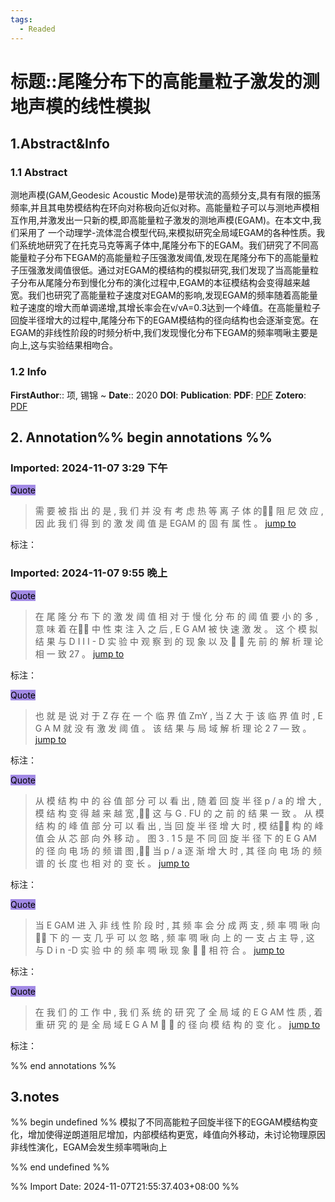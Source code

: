 ```yaml
---
tags:
  - Readed
---
```

# 标题::尾隆分布下的高能量粒子激发的测地声模的线性模拟

## 1.Abstract&Info
### 1.1 Abstract
测地声模(GAM,Geodesic Acoustic Mode)是带状流的高频分支,具有有限的振荡频率,并且其电势模结构在环向对称极向近似对称。高能量粒子可以与测地声模相互作用,并激发出一只新的模,即高能量粒子激发的测地声模(EGAM)。在本文中,我们采用了 一个动理学-流体混合模型代码,来模拟研究全局域EGAM的各种性质。我们系统地研究了在托克马克等离子体中,尾隆分布下的EGAM。我们研究了不同高能量粒子分布下EGAM的高能量粒子压强激发阈值,发现在尾隆分布下的高能量粒子压强激发阈值很低。通过对EGAM的模结构的模拟研究,我们发现了当高能量粒子分布从尾隆分布到慢化分布的演化过程中,EGAM的本征模结构会变得越来越宽。我们也研究了高能量粒子速度对EGAM的影响,发现EGAM的频率随着高能量粒子速度的增大而单调递增,其增长率会在v/vA=0.3达到一个峰值。在高能量粒子回旋半径增大的过程中,尾隆分布下的EGAM模结构的径向结构也会逐渐变宽。在EGAM的非线性阶段的时频分析中,我们发现慢化分布下EGAM的频率啁啾主要是向上,这与实验结果相吻合。

### 1.2 Info
**FirstAuthor**:: 项, 锡锦 
~
**Date**:: 2020
**DOI**: 
**Publication**: 
**PDF**: [PDF](file://E:\Zotero\storage\555C3KBE\项%20-%202020%20-%20尾隆分布下的高能量粒子激发的测地声模的线性模拟.pdf)
**Zotero**: [PDF](zotero://select/library/items/555C3KBE)


## 2. Annotation%% begin annotations %%


### Imported: 2024-11-07 3:29 下午


<mark style="background-color: #a28ae5">Quote</mark>
>需 要 被 指 出 的 是 , 我 们 并 没 有 考 虑 热 等 离 子 体 的  阻 尼 效 应 , 因 此 我 们 得 到 的 激 发 阈 值 是 EGAM 的 固 有 属 性 。 [jump to](zotero://open-pdf/library/items/555C3KBE?page=41&annotation=FJKC9KJM)

标注：



### Imported: 2024-11-07 9:55 晚上


<mark style="background-color: #a28ae5">Quote</mark>
>在 尾 隆 分 布 下 的 激 发 阈 值 相 对 于 慢 化 分 布 的 阈 值 要 小 的 多 , 意 味 着 在  中 性 束 注 入 之 后 , E G AM 被 快 速 激 发 。 这 个 模 拟 结 果 与 D I I I - D 实 验 中 观 察 到 的 现 象 以 及    先 前 的 解 析 理 论 相 一 致 27  。 [jump to](zotero://open-pdf/library/items/555C3KBE?page=48&annotation=8NJHSC7S)

标注：

<mark style="background-color: #a28ae5">Quote</mark>
>也 就 是 说 对 于 Z 存 在 一 个 临 界 值 ZmY , 当 Z 大 于 该 临 界 值 时 , E G A M 就 没 有 激 发 阈 值 。 该 结 果 与 局 域 解 析 理 论 2 7 — 致 。 [jump to](zotero://open-pdf/library/items/555C3KBE?page=48&annotation=8GA2GMNW)

标注：

<mark style="background-color: #a28ae5">Quote</mark>
>从 模 结 构 中 的 谷 值 部 分 可 以 看 出 , 随 着 回 旋 半 径 p / a 的 增 大 , 模 结 构 变 得 越 来 越 宽 ,  这 与 G . FU 的 之 前 的 结 果 一 致 。 从 模 结 构 的 峰 值 部 分 可 以 看 出 , 当 回 旋 半 径 增 大 时 , 模 结  构 的 峰 值 会 从 芯 部 向 外 移 动 。 图 3 . 1 5 是 不 同 回 旋 半 径 下 的 E G AM 的 径 向 电 场 的 频 谱 图 ,  当 p / a 逐 渐 增 大 时 , 其 径 向 电 场 的 频 谱 的 长 度 也 相 对 的 变 长 。 [jump to](zotero://open-pdf/library/items/555C3KBE?page=51&annotation=JHMHMRED)

标注：

<mark style="background-color: #a28ae5">Quote</mark>
>当 E GAM 进 入 非 线 性 阶 段 时 , 其 频 率 会 分 成 两 支 , 频 率 啁 啾 向  下 的 一 支 几 乎 可 以 忽 略 , 频 率 啁 啾 向 上 的 一 支 占 主 导 , 这 与 D i n -D 实 验 中 的 频 率 啁 啾 现 象    相 符 合 。 [jump to](zotero://open-pdf/library/items/555C3KBE?page=54&annotation=4ZIFHMGE)

标注：

<mark style="background-color: #a28ae5">Quote</mark>
>在 我 们 的 工 作 中 , 我 们 系 统 的 研 究 了 全 局 域 的 E G AM 性 质 , 着 重 研 究 的 是 全 局 域 E G A M    的 径 向 模 结 构 的 变 化 。 [jump to](zotero://open-pdf/library/items/555C3KBE?page=56&annotation=HZ2XJ55X)

标注：



%% end annotations %%

## 3.notes
%% begin undefined %%
模拟了不同高能粒子回旋半径下的EGGAM模结构变化，增加使得逆朗道阻尼增加，内部模结构更宽，峰值向外移动，未讨论物理原因
非线性演化，EGAM会发生频率啁啾向上

%% end undefined %%



%% Import Date: 2024-11-07T21:55:37.403+08:00 %%
